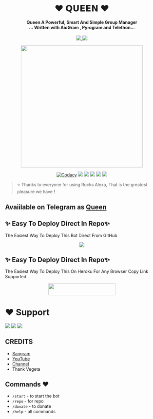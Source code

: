 
<h1 align="center"><b>❤️ 𝗤𝗨𝗘𝗘𝗡 ❤️</b></h1>

<h4 align="center">Queen A Powerful, Smart And Simple Group Manager <br> ... Written with AioGram , Pyrogram and Telethon...</h4>
<p align='center'>
  <a href="https://www.python.org/" alt="made-with-python"> <img src="https://img.shields.io/badge/Made%20with-Python-1f425f.svg?style=flat-square&logo=python&color=blue" /> </a>
  <a href="https://github.com/Itz-Sangram/ManageRobot/graphs/commit-activity" alt="Maintenance"> <img src="https://img.shields.io/badge/Maintained%3F-yes-green.svg?style=flat-square" /> </a>
</p>

<p align="center"><a href="https://t.me/OpSangram"><img src="https://telegra.ph/file/7ae68204eacb4fb716e21.jpg" width="400"></a></p>

<p align="center">
    <a href="https://app.codacy.com/manual/Itz-Sangram/ManageRobot/dashboard"> <img src="https://img.shields.io/codacy/grade/4d58f2a402b54aed8a7d95f7add45a81?color=brightgreen&logo=codacy&logoColor=green&style=for-the-badge" alt="Codacy" /></a>
    <a href="https://github.com/Itz-Sangram/ManageRobot"> <img src="https://img.shields.io/github/repo-size/Itz-Sangram/ManageRobot?color=orange&logo=github&logoColor=green&style=for-the-badge" /></a>
    <a href="https://github.com/Itz-Sangram/ManageRobot/commits/prince"> <img src="https://img.shields.io/github/last-commit/Itz-Sangram/ManageRobot?color=brown&logo=github&logoColor=green&style=for-the-badge" /></a>
    <a href="https://github.com/Itz-Sangram/ManageRobot/issues"> <img src="https://img.shields.io/github/issues/Itz-Sangram/ManageRobot?color=blueviolet&logo=github&logoColor=green&style=for-the-badge" /></a>
    <a href="https://github.com/Itz-Sangram/ManageRobot/network/members"> <img src="https://img.shields.io/github/forks/Itz-Sangram/ManageRobot?color=red&logo=github&logoColor=green&style=for-the-badge" /></a>  
    <a href="https://pypi.org/project/Telethon/"> <img src="https://img.shields.io/pypi/v/telethon?color=yellow&label=telethon&logo=python&logoColor=green&style=for-the-badge" /></a>
</p>

> ⭐️ Thanks to everyone for using Rocks Alexa, That is the greatest pleasure we have !

## Avaiilable on Telegram as [Queen](https://t.me/ManagementXrobot)

## ✨ Easy To Deploy Direct In Repo✨

The Easiest Way To Deploy This Bot Direct From GitHub

<p align="center"><a href="https://heroku.com/deploy"><img src="https://www.herokucdn.com/deploy/button.svg"></a>

## ✨ Easy To Deploy Direct In Repo✨

The Easiest Way To Deploy This On Heroku For Any Browser Copy Link Supported

<p align="center"><a href="https://heroku.com/deploy?template=https://github.com/Sarkar2x/ManageRobot"> <img src="https://img.shields.io/badge/Deploy%20To%20Heroku-black?style=for-the-badge&logo=heroku" width="220" height="38.45"/></a></p>
 
 
# ❤️ Support
<a href="https://t.me/WCFnetwork"><img src="https://img.shields.io/badge/Join-Telegram%20Channel-red.svg?logo=Telegram"></a>
<a href="https://t.me/WorldChattingFriendsWCF"><img src="https://img.shields.io/badge/Join-Telegram%20Group-blue.svg?logo=telegram"></a>
<a href="https://t.me/LegendDps"><img src="https://img.shields.io/badge/Give-Me%20Heart-blue.svg?logo=telegram"></a>


## CREDITS

- [Sangram](https://t.me/OpSangram)
- [YouTube](https://www.youtube.com/c/JankariKiDuniya)
- [Channel](https://t.me/Officials_Sangram)
- Thank Vegeta

## Commands ❤️

- `/start` - to start the bot
- `/repo` - for repo
- `/donate` - to donate
- `/help` - all commands
